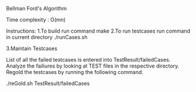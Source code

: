 Bellman Ford's Algorithm

Time complexity : O(mn)

Instructions:
1.To build run command
    make
2.To run testcases run command in current directory
    ./runCases.sh

3.Maintain Testcases

List of all the failed testcases is entered into TestResult/failedCases.
Analyze the failiures by looking at TEST files in the respective directory. Regold the testcases by running the following command.

./reGold.sh TestResult/failedCases

